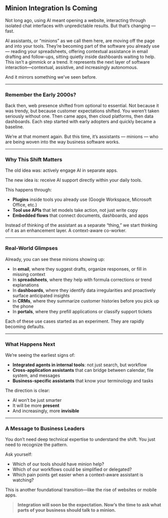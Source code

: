 ## Minion Integration Is Coming

Not long ago, using AI meant opening a website, interacting through isolated chat interfaces with unpredictable results. But that’s changing — fast.

AI assistants, or “minions” as we call them here, are moving off the page and into your tools. They’re becoming part of the software you already use — reading your spreadsheets, offering contextual assistance in email drafting and follow-ups, sitting quietly inside dashboards waiting to help. This isn’t a gimmick or a trend. It represents the next layer of software interaction—contextual, assistive, and increasingly autonomous.

And it mirrors something we've seen before.

---

### Remember the Early 2000s?

Back then, web presence shifted from optional to essential. Not because it was trendy, but because customer expectations shifted. You weren’t taken seriously without one. Then came apps, then cloud platforms, then data dashboards. Each step started with early adopters and quickly became a baseline.

We’re at that moment again. But this time, it’s assistants — minions — who are being woven into the way business software works.

---

### Why This Shift Matters

The old idea was: actively engage AI in separate apps.

The new idea is: receive AI support directly within your daily tools.

This happens through:
- **Plugins** inside tools you already use (Google Workspace, Microsoft Office, etc.)
- **Tool use APIs** that let models take action, not just write copy
- **Embedded flows** that connect documents, dashboards, and apps

Instead of thinking of the assistant as a separate “thing,” we start thinking of it as an enhancement layer. A context-aware co-worker.

---

### Real-World Glimpses

Already, you can see these minions showing up:
- In **email**, where they suggest drafts, organize responses, or fill in missing context  
- In **spreadsheets**, where they help with formula corrections or trend explanations  
- In **dashboards**, where they identify data irregularities and proactively surface anticipated insights  
- In **CRMs**, where they summarize customer histories before you pick up the phone  
- In **portals**, where they prefill applications or classify support tickets

Each of these use cases started as an experiment. They are rapidly becoming defaults.

---

### What Happens Next

We’re seeing the earliest signs of:
- **Integrated agents in internal tools**: not just search, but workflow  
- **Cross-application assistants** that can bridge between calendar, file system, and messages  
- **Business-specific assistants** that know your terminology and tasks

The direction is clear:
- AI won’t be just smarter  
- It will be more **present**  
- And increasingly, more **invisible**

---

### A Message to Business Leaders

You don’t need deep technical expertise to understand the shift. You just need to recognize the pattern.

Ask yourself:
- Which of our tools should have minion help?
- Which of our workflows could be simplified or delegated?
- Which pain points get easier when a context-aware assistant is watching?

This is another foundational transition—like the rise of websites or mobile apps.

> **Integration will soon be the expectation. Now’s the time to ask what parts of your business should talk to a minion.**